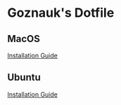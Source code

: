 # Goznauk's Dotfile

## MacOS

[Installation Guide](./MacOS/README.md)



## Ubuntu
[Installation Guide](./Ubuntu/README.md)



